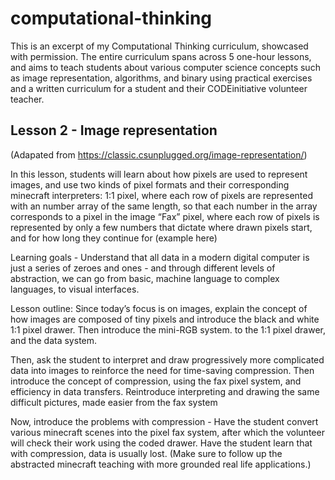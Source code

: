 # computational-thinking
This is an excerpt of my Computational Thinking curriculum, showcased with permission. The entire curriculum spans across 5 one-hour lessons, and aims to teach students about various computer science concepts such as image representation, algorithms, and binary using practical exercises and a written curriculum for a student and their CODEinitiative volunteer teacher.

## Lesson 2 - Image representation 
(Adapated from https://classic.csunplugged.org/image-representation/)

In this lesson, students will learn about how pixels are used to represent images, and use two kinds of pixel formats and their corresponding minecraft interpreters:
1:1 pixel, where each row of pixels are represented with an number array of the same length, so that each number in the array corresponds to a pixel in the image
“Fax” pixel, where each row of pixels is represented by only a few numbers that dictate where drawn pixels start, and for how long they continue for (example here)

Learning goals - Understand that all data in a modern digital computer is just a series of zeroes and ones - and through different levels of abstraction, we can go from basic, machine language to complex languages, to visual interfaces.

Lesson outline:
Since today’s focus is on images, explain the concept of how images are composed of tiny pixels and introduce the black and white 1:1 pixel drawer. Then introduce the mini-RGB system. to the 1:1 pixel drawer, and the data system.

Then, ask the student to interpret and draw progressively more complicated data into images to reinforce the need for time-saving compression.
Then introduce the concept of compression, using the fax pixel system, and efficiency in data transfers. Reintroduce interpreting and drawing the same difficult pictures, made easier from the fax system

Now, introduce the problems with compression - Have the student convert various minecraft scenes into the pixel fax system, after which the volunteer will check their work using the coded drawer. Have the student learn that with compression, data is usually lost. (Make sure to follow up the abstracted minecraft teaching with more grounded real life applications.)
